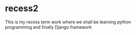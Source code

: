 # recess2
This is my recess term work where we shall be learning python programming and finally Django framework
